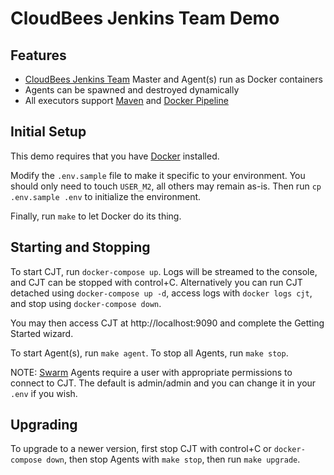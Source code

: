 # CloudBees Jenkins Team Demo

## Features
* [CloudBees Jenkins Team](https://www.cloudbees.com/products/cloudbees-jenkins-team) Master and Agent(s) run as Docker containers
* Agents can be spawned and destroyed dynamically
* All executors support [Maven](https://maven.apache.org/) and [Docker Pipeline](https://wiki.jenkins.io/display/JENKINS/Docker+Pipeline+Plugin)

## Initial Setup
This demo requires that you have [Docker](https://www.docker.com/get-docker) installed.

Modify the ``.env.sample`` file to make it specific to your environment. You should only need to touch ``USER_M2``, all others may remain as-is. Then run ``cp .env.sample .env`` to initialize the environment.

Finally, run ``make`` to let Docker do its thing.

## Starting and Stopping
To start CJT, run ``docker-compose up``. Logs will be streamed to the console, and CJT can be stopped with control+C. Alternatively you can run CJT detached using ``docker-compose up -d``, access logs with ``docker logs cjt``, and stop using ``docker-compose down``.

You may then access CJT at http://localhost:9090 and complete the Getting Started wizard.

To start Agent(s), run ``make agent``. To stop all Agents, run ``make stop``.

NOTE: [Swarm](https://wiki.jenkins.io/display/JENKINS/Swarm+Plugin) Agents require a user with appropriate permissions to connect to CJT. The default is admin/admin and you can change it in your ``.env`` if you wish.

## Upgrading
To upgrade to a newer version, first stop CJT with control+C or ``docker-compose down``, then stop Agents with ``make stop``, then run ``make upgrade``.
